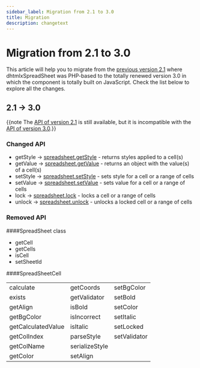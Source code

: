 ```yaml
---
sidebar_label: Migration from 2.1 to 3.0
title: Migration
description: changetext
---
```


# Migration from 2.1 to 3.0


This article will help you to migrate from the [previous version 2.1](https://docs.dhtmlx.com/spreadsheet__index.html) where dhtmlxSpreadSheet was PHP-based
to the totally renewed version 3.0 in which the component is totally built on JavaScript. Check the list below to explore all the changes.

## 2.1 -> 3.0

{{note The [API of version 2.1](https://docs.dhtmlx.com/spreadsheet__reference.html) is still available, but it is incompatible with the [API of version 3.0](api/refs/spreadsheet.md).}}

### Changed API

- getStyle -> [spreadsheet.getStyle](api/spreadsheet_getstyle_method.md) - returns styles applied to a cell(s)	
- getValue -> [spreadsheet.getValue](api/spreadsheet_getvalue_method.md) - returns an object with the value(s) of a cell(s)
- setStyle -> [spreadsheet.setStyle](api/spreadsheet_setstyle_method.md) - sets style for a cell or a range of cells 
- setValue -> [spreadsheet.setValue](api/spreadsheet_setvalue_method.md) - sets value for a cell or a range of cells 
- lock -> [spreadsheet.lock](api/spreadsheet_lock_method.md) - locks a cell or a range of cells
- unlock -> [spreadsheet.unlock](api/spreadsheet_unlock_method.md) - unlocks a locked cell or a range of cells


### Removed API

####SpreadSheet class

- getCell 
- getCells 
- isCell 
- setSheetId 


####SpreadSheetCell

<table>
<tr>
	<td>calculate</td>
    <td>getCoords</td>
    <td>setBgColor</td>	
</tr>
<tr>
	<td>exists</td>
    <td>getValidator</td>
    <td>setBold</td>
</tr>
<tr>
	<td>getAlign</td>
    <td>isBold</td>
    <td>setColor</td>   
</tr>
<tr>
	<td>getBgColor</td>
    <td>isIncorrect</td>
    <td>setItalic</td>   
</tr>
<tr>
	<td>getCalculatedValue</td>
    <td>isItalic</td>
    <td>setLocked</td>   
</tr>
<tr>
	<td>getColIndex</td>
    <td>parseStyle</td>
    <td>setValidator</td>    
</tr>
<tr>
	<td>getColName</td>
    <td>serializeStyle</td>   
</tr>
<tr>
	<td>getColor</td>
    <td>setAlign</td>    
</tr>
</table>


